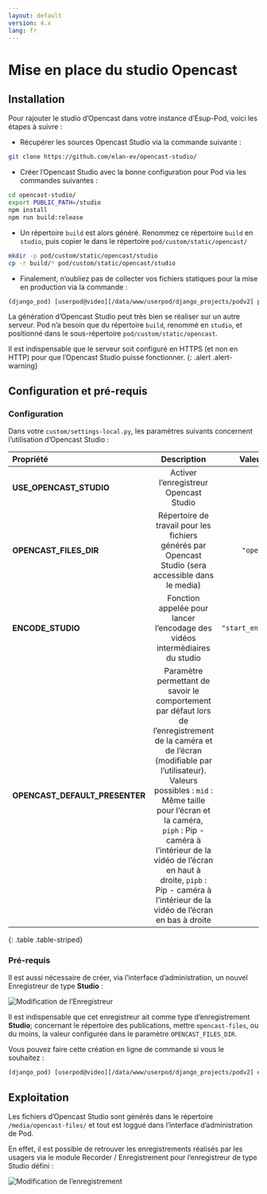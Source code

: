```yaml
---
layout: default
version: 4.x
lang: fr
---
```


# Mise en place du studio Opencast

## Installation

Pour rajouter le studio d’Opencast dans votre instance d’Esup-Pod, voici les étapes à suivre :

* Récupérer les sources Opencast Studio via la commande suivante :

```sh
git clone https://github.com/elan-ev/opencast-studio/
```

* Créer l’Opencast Studio avec la bonne configuration pour Pod via les commandes suivantes :

```sh
cd opencast-studio/
export PUBLIC_PATH=/studio
npm install
npm run build:release
```

* Un répertoire `build` est alors généré. Renommez ce répertoire `build` en `studio`, puis copier le dans le répertoire `pod/custom/static/opencast/`

```sh
mkdir -p pod/custom/static/opencast/studio
cp -r build/* pod/custom/static/opencast/studio
```

* Finalement, n’oubliez pas de collecter vos fichiers statiques pour la mise en production via la commande :

```sh
(django_pod) [userpod@video][/data/www/userpod/django_projects/podv2] python manage.py collectstatic
```

La génération d’Opencast Studio peut très bien se réaliser sur un autre serveur. Pod n’a besoin que du répertoire `build`, renommé en `studio`, et positionné dans le sous-répertoire `pod/custom/static/opencast`.

Il est indispensable que le serveur soit configuré en HTTPS (et non en HTTP) pour que l’Opencast Studio puisse fonctionner.
{: .alert .alert-warning}

## Configuration et pré-requis

### Configuration

Dans votre `custom/settings-local.py`, les paramètres suivants concernent l’utilisation d’Opencast Studio :

| Propriété  | Description  | Valeur par défaut |
|:---------------|:------------------:|-----------------------:|
| **USE_OPENCAST_STUDIO** | Activer l’enregistreur Opencast Studio | `False` |
| **OPENCAST_FILES_DIR**  | Répertoire de travail pour les fichiers générés par Opencast Studio (sera accessible dans le media) | `"opencast-files"` |
| **ENCODE_STUDIO**       | Fonction appelée pour lancer l’encodage des vidéos intermédiaires du studio | `"start_encode_studio"` |
| **OPENCAST_DEFAULT_PRESENTER** | Paramètre permettant de savoir le comportement par défaut lors de l’enregistrement de la caméra et de l’écran (modifiable par l’utilisateur). Valeurs possibles : `mid` : Même taille pour l’écran et la caméra, `piph` : Pip - caméra à l’intérieur de la vidéo de l’écran en haut à droite, `pipb` : Pip - caméra à l’intérieur de la vidéo de l’écran en bas à droite | `"mid"` |
{: .table .table-striped}

### Pré-requis

Il est aussi nécessaire de créer, via l’interface d’administration, un nouvel Enregistreur de type **Studio** :

![Modification de l’Enregistreur](opencast_screens/modif_recorder.png)

Il est indispensable que cet enregistreur ait comme type d’enregistrement **Studio**; concernant le répertoire des publications, mettre `opencast-files`, ou du moins, la valeur configurée dans le paramètre `OPENCAST_FILES_DIR`.

Vous pouvez faire cette création en ligne de commande si vous le souhaitez :

```sh
(django_pod) [userpod@video][/data/www/userpod/django_projects/podv2] echo "from pod.recorder.models import Recorder; from pod.video.models import Type; type=Type.objects.get(pk=1); rec=Recorder.objects.create(name=’Studio’, address_ip=’127.0.0.1’, recording_type=’studio’, type=type)" | python manage.py shell
```

## Exploitation

Les fichiers d’Opencast Studio sont générés dans le répertoire `/media/opencast-files/` et tout est loggué dans l’interface d’administration de Pod.

En effet, il est possible de retrouver les enregistrements réalisés par les usagers via le module Recorder / Enregistrement pour l’enregistreur de type Studio défini :

![Modification de l’enregistrement](opencast_screens/enregistrement.png)
